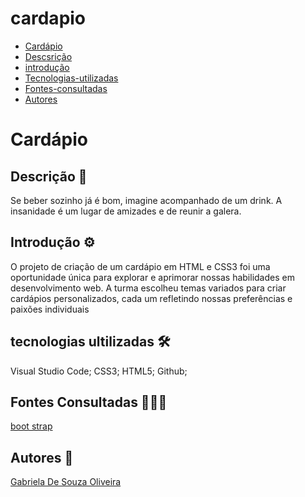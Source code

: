 # cardapio
* [Cardápio](#cardapio)
* [Descsrição](#descrição-📝)
* [introdução](#introdução-⚙️)
* [Tecnologias-utilizadas](#tecnologias-ultilizadas-🛠️)
* [Fontes-consultadas](#fontes-consultadas-👩🏾‍💻)
* [Autores](#autores-📕)
# Cardápio
 
## Descrição 📝
Se beber sozinho já é bom, imagine acompanhado de um drink. A insanidade é um lugar de amizades e de reunir a galera. 
 
## Introdução ⚙️
O projeto de criação de um cardápio em HTML e CSS3 foi uma oportunidade única para explorar e aprimorar nossas habilidades em desenvolvimento web. A turma escolheu temas variados para criar cardápios personalizados, cada um refletindo nossas preferências e paixões individuais
 
## tecnologias ultilizadas 🛠️
Visual Studio Code;
CSS3;
HTML5;
Github;
 
## Fontes Consultadas 👩🏾‍💻
[boot strap](https://getbootstrap.com/)
## Autores 📕
[Gabriela De Souza Oliveira](https://github.com/Gabxs09/cardapio.git)
 